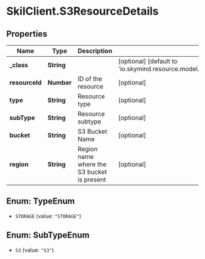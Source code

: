 # SkilClient.S3ResourceDetails

## Properties
Name | Type | Description | Notes
------------ | ------------- | ------------- | -------------
**_class** | **String** |  | [optional] [default to &#39;io.skymind.resource.model.subtypes.storage.S3ResourceDetails&#39;]
**resourceId** | **Number** | ID of the resource | [optional] 
**type** | **String** | Resource type | [optional] 
**subType** | **String** | Resource subtype | [optional] 
**bucket** | **String** | S3 Bucket Name | [optional] 
**region** | **String** | Region name where the S3 bucket is present | [optional] 


<a name="TypeEnum"></a>
## Enum: TypeEnum


* `STORAGE` (value: `"STORAGE"`)




<a name="SubTypeEnum"></a>
## Enum: SubTypeEnum


* `S3` (value: `"S3"`)




